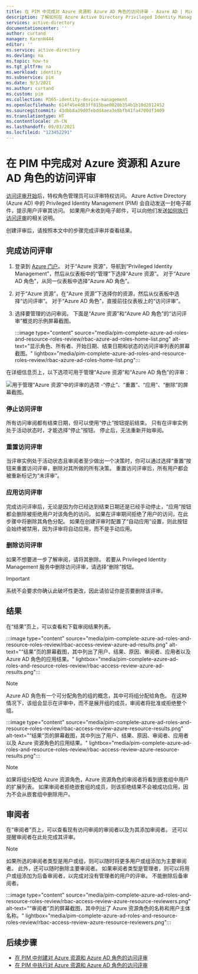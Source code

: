 ```yaml
---
title: 在 PIM 中完成对 Azure 资源和 Azure AD 角色的访问评审 - Azure AD | Microsoft Docs
description: 了解如何在 Azure Active Directory Privileged Identity Management 中完成对 Azure 资源和 Azure AD 角色的访问评审。
services: active-directory
documentationcenter: ''
author: curtand
manager: KarenH444
editor: ''
ms.service: active-directory
ms.devlang: na
ms.topic: how-to
ms.tgt_pltfrm: na
ms.workload: identity
ms.subservice: pim
ms.date: 9/3/2021
ms.author: curtand
ms.custom: pim
ms.collection: M365-identity-device-management
ms.openlocfilehash: 614f45e4d83ff815bae0020b354b1b10d2812452
ms.sourcegitcommit: 43dbb8a39d0febdd4aea3e8bfb41fa4700df3409
ms.translationtype: HT
ms.contentlocale: zh-CN
ms.lasthandoff: 09/03/2021
ms.locfileid: "123452291"
---
```

# <a name="complete-an-access-review-of-azure-resource-and-azure-ad-roles-in-pim"></a>在 PIM 中完成对 Azure 资源和 Azure AD 角色的访问评审

[访问评审开始](pim-create-azure-ad-roles-and-resource-roles-review.md)后，特权角色管理员可以评审特权访问。 Azure Active Directory (Azure AD) 中的 Privileged Identity Management (PIM) 会自动发送一封电子邮件，提示用户评审其访问。 如果用户未收到电子邮件，可以向他们发送[如何执行访问评审](pim-perform-azure-ad-roles-and-resource-roles-review.md)的相关说明。

创建评审后，请按照本文中的步骤完成评审并查看结果。

## <a name="complete-access-reviews"></a>完成访问评审

1. 登录到 [Azure 门户](https://portal.azure.com/)。 对于“Azure 资源”，导航到“Privileged Identity Management”，然后从仪表板中的“管理”下选择“Azure 资源”。 对于“Azure AD 角色”，从同一仪表板中选择“Azure AD 角色”。

2. 对于“Azure 资源”，在“Azure 资源”下选择你的资源，然后从仪表板中选择“访问评审”。 对于“Azure AD 角色”，直接前往仪表板上的“访问评审”。

3. 选择要管理的访问审阅。 下面是“Azure 资源”和“Azure AD 角色”的“访问评审”概览的示例屏幕截图。

    :::image type="content" source="media/pim-complete-azure-ad-roles-and-resource-roles-review/rbac-azure-ad-roles-home-list.png" alt-text="显示角色、所有者、开始日期、结束日期和状态的访问评审列表的屏幕截图。" lightbox="media/pim-complete-azure-ad-roles-and-resource-roles-review/rbac-azure-ad-roles-home-list.png":::

在详细信息页上，以下选项可用于管理“Azure 资源”和“Azure AD 角色”的评审：

![用于管理“Azure 资源”中的评审的选项 -“停止”、“重置”、“应用”、“删除”的屏幕截图。](media/pim-complete-azure-ad-roles-and-resource-roles-review/rbac-access-review-menu.png)

### <a name="stop-an-access-review"></a>停止访问评审

所有访问审阅都有结束日期，但可以使用“停止”按钮提前结束。 只有在评审实例处于活动状态时，才能选择“停止”按钮。 停止后，无法重新开始审阅。

### <a name="reset-an-access-review"></a>重置访问评审

当评审实例处于活动状态且审阅者至少做出一个决策时，你可以通过选择“重置”按钮来重置访问评审，删除对其所做的所有决策。 重置访问评审后，所有用户都会被重新标记为“未评审”。

### <a name="apply-an-access-review"></a>应用访问评审

完成访问评审后，无论是因为你已经达到结束日期还是已经手动停止，“应用”按钮都会删除被拒绝用户对该角色的访问。 如果在评审期间拒绝了用户的访问，在此步骤中将删除其角色分配。 如果在创建评审时配置了“自动应用”设置，则此按钮会始终被禁用，因为评审将自动应用，而不是手动应用。

### <a name="delete-an-access-review"></a>删除访问评审

如果不想要进一步了解审阅，请将其删除。 若要从 Privileged Identity Management 服务中删除访问评审，请选择“删除”按钮。

> [!IMPORTANT]
> 系统不会要求你确认此破坏性更改，因此请验证你是否要删除该评审。

## <a name="results"></a>结果

在“结果”页上，可以查看和下载审阅结果列表。

:::image type="content" source="media/pim-complete-azure-ad-roles-and-resource-roles-review/rbac-access-review-azure-ad-results.png" alt-text="“结果”页的屏幕截图，其中列出了用户、结果、原因、审阅者、应用者以及 Azure AD 角色的应用结果。" lightbox="media/pim-complete-azure-ad-roles-and-resource-roles-review/rbac-access-review-azure-ad-results.png":::

> [!Note]
> Azure AD 角色有一个可分配角色的组的概念，其中可将组分配给角色。 在这种情况下，该组会显示在评审中，而不是展开组的成员，审阅者将批准或拒绝整个组。

:::image type="content" source="media/pim-complete-azure-ad-roles-and-resource-roles-review/rbac-access-review-azure-resource-results.png" alt-text="“结果”页的屏幕截图，其中列出了用户、结果、原因、审阅者、应用者以及 Azure 资源角色的应用结果。" lightbox="media/pim-complete-azure-ad-roles-and-resource-roles-review/rbac-access-review-azure-resource-results.png":::

> [!Note]
>如果将组分配给 Azure 资源角色，Azure 资源角色的审阅者将看到嵌套组中用户的扩展列表。 如果审阅者拒绝嵌套组的成员，则该拒绝结果不会被成功应用，因为不会从嵌套组中删除用户。

## <a name="reviewers"></a>审阅者

在“审阅者”页上，可以查看现有访问审阅的审阅者以及为其添加审阅者。 还可以提醒审阅者在此处完成其评审。

> [!Note]
> 如果所选的审阅者类型是用户或组，则可以随时将更多用户或组添加为主要审阅者。 此外，还可以随时删除主要审阅者。 如果审阅者类型是管理者，则可以将用户或组添加为后备审阅者，以完成对没有管理者的用户的评审。 不能删除后备审阅者。

:::image type="content" source="media/pim-complete-azure-ad-roles-and-resource-roles-review/rbac-access-review-azure-resource-reviewers.png" alt-text="“审阅者”页的屏幕截图，其中列出了 Azure 资源角色的名称和用户主体名称。" lightbox="media/pim-complete-azure-ad-roles-and-resource-roles-review/rbac-access-review-azure-resource-reviewers.png":::

## <a name="next-steps"></a>后续步骤

- [在 PIM 中创建对 Azure 资源和 Azure AD 角色的访问评审](pim-create-azure-ad-roles-and-resource-roles-review.md)
- [在 PIM 中执行对 Azure 资源和 Azure AD 角色的访问评审](pim-perform-azure-ad-roles-and-resource-roles-review.md)
